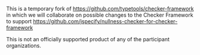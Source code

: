 This is a temporary fork of https://github.com/typetools/checker-framework in
which we will collaborate on possible changes to the Checker Framework to
support https://github.com/jspecify/nullness-checker-for-checker-framework

This is not an officially supported product of any of the participant
organizations.
